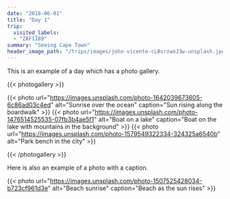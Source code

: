 ```yaml
---
date: "2018-06-01"
title: "Day 1"
trip:
  visited_labels:
  - "ZAF1189"
summary: "Seeing Cape Town"
header_image_path: "/trips/images/john-vicente-cLBsrzwoJ3w-unsplash.jpg"
---
```


This is an example of a day which has a photo gallery.

{{< photogallery >}}

{{< photo url="https://images.unsplash.com/photo-1642039673605-6c86ad03c4ed" alt="Sunrise over the ocean" caption="Sun rising along the boardwalk" >}}
{{< photo url="https://images.unsplash.com/photo-1476514525535-07fb3b4ae5f1" alt="Boat on a lake" caption="Boat on the lake with mountains in the background" >}}
{{< photo url="https://images.unsplash.com/photo-1579549322334-324325a6540b" alt="Park bench in the city" >}}

{{< /photogallery >}}


Here is also an example of a photo with a caption.

{{< photo url="https://images.unsplash.com/photo-1507525428034-b723cf961d3e" alt="Beach sunrise" caption="Beach as the sun rises" >}}
